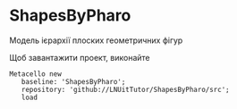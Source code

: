# ShapesByPharo
Модель ієрархії плоских геометричних фігур

Щоб завантажити проект, виконайте
```Smalltalk
Metacello new
   baseline: 'ShapesByPharo';
   repository: 'github://LNUitTutor/ShapesByPharo/src';
   load
```
